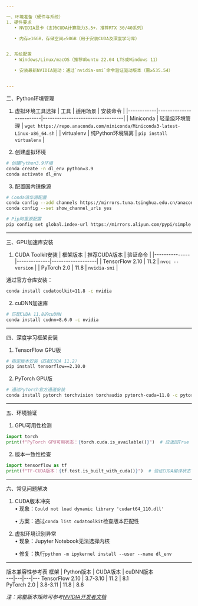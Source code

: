 ```yaml
---

一、环境准备（硬件与系统）
1. 硬件要求  
   • NVIDIA显卡（支持CUDA计算能力3.5+，推荐RTX 30/40系列）

   • 内存≥16GB，存储空间≥50GB（用于安装CUDA及深度学习库）


2. 系统配置  
   • Windows/Linux/macOS（推荐Ubuntu 22.04 LTS或Windows 11）

   • 安装最新NVIDIA驱动：通过`nvidia-smi`命令验证驱动版本（需≥535.54）


---
```


二、Python环境管理
1. 虚拟环境工具选择
| 工具       | 适用场景                  | 安装命令                          |
|------------|-------------------------|----------------------------------|
| Miniconda  | 轻量级环境管理           | `wget https://repo.anaconda.com/miniconda/Miniconda3-latest-Linux-x86_64.sh` |
| virtualenv | 纯Python环境隔离         | `pip install virtualenv`         |

2. 创建虚拟环境
```bash
# 创建Python3.9环境
conda create -n dl_env python=3.9  
conda activate dl_env
```

3. 配置国内镜像源
```bash
# Conda清华源配置
conda config --add channels https://mirrors.tuna.tsinghua.edu.cn/anaconda/pkgs/main
conda config --set show_channel_urls yes

# Pip阿里源配置
pip config set global.index-url https://mirrors.aliyun.com/pypi/simple
```

---

三、GPU加速库安装
1. CUDA Toolkit安装
| 框架版本      | 推荐CUDA版本 | 验证命令          |
|---------------|--------------|-------------------|
| TensorFlow 2.10 | 11.2         | `nvcc --version`  |
| PyTorch 2.0    | 11.8         | `nvidia-smi`      |

通过官方仓库安装：
```bash
conda install cudatoolkit=11.8 -c nvidia
```

2. cuDNN加速库
```bash
# 匹配CUDA 11.8的cuDNN
conda install cudnn=8.6.0 -c nvidia
```

---

四、深度学习框架安装
1. TensorFlow GPU版
```bash
# 指定版本安装（匹配CUDA 11.2）
pip install tensorflow==2.10.0
```

2. PyTorch GPU版
```bash
# 通过PyTorch官方通道安装
conda install pytorch torchvision torchaudio pytorch-cuda=11.8 -c pytorch -c nvidia
```

---

五、环境验证
1. GPU可用性检测
```python
import torch
print(f"PyTorch GPU可用状态：{torch.cuda.is_available()}")  # 应返回True
```

2. 版本一致性检查
```python
import tensorflow as tf
print(f"TF-CUDA版本：{tf.test.is_built_with_cuda()}")  # 验证CUDA编译状态
```

---

六、常见问题解决
1. CUDA版本冲突  
   • 现象：`Could not load dynamic library 'cudart64_110.dll'`  

   • 方案：通过`conda list cudatoolkit`检查版本匹配性


2. 虚拟环境识别异常  
   • 现象：Jupyter Notebook无法选择内核  

   • 修复：执行`python -m ipykernel install --user --name dl_env`


---

版本兼容性参考表
框架 | Python版本 | CUDA版本 | cuDNN版本  
---|---|---|---
TensorFlow 2.10 | 3.7-3.10 | 11.2 | 8.1  
PyTorch 2.0 | 3.8-3.11 | 11.8 | 8.6  

*注：完整版本矩阵可参考[NVIDIA开发者文档](https://developer.nvidia.com/cuda-toolkit-archive)*
